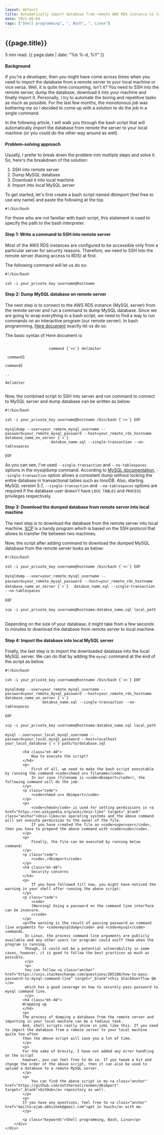 ```yaml
---
layout: default
title: Automatically import database from remote AWS RDS instance to local MySQL server
date: 2021-06-04
tags: ["Shell programming", ", Bash", ", Linux"]
---
```


<section class="article-detail-block dark-bg mtb-150">
    <div class="container grid grid-1">
        <div class="mi-content">
            <h1>{{page.title}}</h1>
            <p class="time-n-date">5 min read. {{ page.date | date: "%b %-d, %Y" }}</p>
            <p class="desc mt-20">
            </p>
            <h4>
                Background
            </h4>
            <!-- start_excerpt -->
            <p>
                If you're a developer, then you might have come across times when you need to import the database from a remote
                server to your local machine or vice versa. Well, it is quite time consuming, isn't it? You need to SSH into the remote server, 
                dump the database, download it into your machine and finally import it. Personally, I try to automate
                the boring and repetitive tasks as much as possible. For the last few months, the monotonous job was bothering me so
            I decided to come up with a solution to do the job in a single command. </p>
            <!--end_excerpt-->
            <p>
                In the following article, I will walk you through the bash script that will automatically
                import the database from remote the server to your local machine (or you could do the other way around as well).
            </p>
            <h4 class="mt-40">
                Problem-solving approach
            </h4>
            <p>
                Usually, I prefer to break down the problem into multiple steps and solve it. So, here's the breakdown of the solution:
            </p>
            <ol>
                <li>SSH into remote server</li>
                <li>Dump MySQL database</li>
                <li>Download it into local machine</li>
                <li>Import into local MySQL server</li>
            </ol>
            <p>
                To get started, let's first create a bash script named <span class="itcs">dbimport</span> (feel free to use any name) and paste the following at the top.
            </p>
            <p class="code">
                <code>#!/bin/bash</code>
            </p>
            <p>
                For those who are not familiar with bash script, this statement is used to specify the path to the bash interpreter.
            </p>
            <h4 class="mt-40">
                Step 1: Write a command to SSH into remote server
            </h4>
            <p>
                Most of the AWS RDS instances are configured to be accessible only from a particular server for security reasons.
                Therefore, we need to SSH into the remote server (having access to RDS) at first.
            </p>
            <p>The following command will let us do so:</p>
            <div class="code">
                <code>#!/bin/bash</code> <br></br>
                <div class="active-code">
                    <code>ssh -i <span class="itcs">your_private_key</span> <span class="itcs">username</span>@<span class="itcs">hostname</span></code>
                </div>
            </div>
            <h4 class="mt-40">
                Step 2: Dump MySQL database on remote server
            </h4>
            <p>The next step is to connect to the AWS RDS instance (MySQL server) from the remote server and run a command to dump MySQL database.
            Since we are going to wrap everything in a bash script, we need to find a way to run commands on an interactive program (our remote server).
                In bash programming, <a class="anchor" href="https://tldp.org/LDP/abs/html/here-docs.html" target="_blank">Here document</a> exactly let us do so.
            </p>
            <p>
            The basic syntax of Here document is:
            </p>
            <p class="code">
                <code>
                    command {`<<`} delimiter <br></br> command1 <br></br>command2 <br></br>.. <br></br>delimiter
                </code>
            </p>
            <p>
                Now, the combined script to SSH into server and run command to connect to MySQL server and dump database can be written as below:
            </p>
            <div class="code">
                <code>#!/bin/bash</code><br></br>
                <code>ssh -i <span class="itcs">your_private_key</span> <span class="itcs">username</span>@<span class="itcs">hostname</span> /bin/bash {`<<`} EOF</code><br></br>
                <div class="active-code">
                    <code>mysqldump --user=<span class="itcs">your_remote_mysql_username</span> --password=<span class="itcs">your_remote_mysql_password</span> --host=<span class="itcs">your_remote_rds_hostname</span> <span class="itcs">database_name_on_server</span> {`>`} 
                    <span class="itcs"> databse_name.sql</span> --single-transaction --no-tablespaces</code><br></br>
                </div>
                <code>EOF</code>
            </div>
            <p>
            As you can see, I've used <code>--single-transaction</code> and <code>--no-tablespaces</code> options in the mysqldump command. 
            According to <a class="anchor" href="https://dev.mysql.com/doc/refman/5.7/en/mysqldump.html" target="_blank">MySQL documentation</a>,  <code>--single-transaction</code> 
            option allows a consistent dump without locking the entire database in transactional tables such as InnoDB. Also, starting MySQL version 5.7, <code>--single-transaction</code> and <code>--no-tablespaces</code> options are required 
            if the database user doesn't have <code>LOCK TABLES</code> and <code>PROCESS</code> privileges respectively. 
            </p>
            <h4 class="mt-40">
                Step 3: Download the dumped database from remote server into local machine
            </h4>
            <p>
            The next step is to download the database from the remote server into local machine. <a class="anchor" href="https://www.ssh.com/academy/ssh/scp" target="_blank">SCP</a> is a handy program 
            which is based on the SSH protocol that allows to transfer file between two machines. 
            </p>
            <p>
                Now, the script after adding command to download the dumped MySQL database from the remote server looks as below:
            </p>
            <div class="code">
                <code>#!/bin/bash</code><br></br>
                <code>ssh -i <span class="itcs">your_private_key username@hostname</span> /bin/bash {`<<`} EOF</code><br></br>
                <code>mysqldump --user=<span class="itcs">your_remote_mysql_username</span> --password=<span class="itcs">your_remote_mysql_password</span> </code>
                <code>--host=<span class="itcs">your_remote_rds_hostname</span> <span class="itcs">database_name_on_server</span> {`>`} </code>
                <code><span class="itcs"> databse_name.sql</span> --single-transaction --no-tablespaces</code><br></br>
                <code>EOF</code><br></br>
                <div class="active-code">
                <code>scp -i <span class="itcs">your_private_key</span> <span class="itcs">username</span>@<span class="itcs">hostname:databse_name.sql local_path</span></code><br></br>
                </div>
            </div>
            <p>
            Depending on the size of your database, it might take from a few seconds to minutes to download the database from remote server to local machine. 
            </p>
            <h4 class="mt-40">
                Step 4: Import the database into local MySQL server 
            </h4>
            <p>
            Finally, the last step is to import the downloaded database into the local MySQL server. 
            We can do that by adding the <code>mysql</code> command at the end of the script as below.
            </p>
            <div class="code">
                <code>#!/bin/bash</code><br></br>
                <code>ssh -i <span class="itcs">your_private_key</span> <span class="itcs">username</span>@<span class="itcs">hostname</span> /bin/bash {`<<`} EOF</code><br></br>
                <code>mysqldump --user=<span class="itcs">your_remote_mysql_username</span> --password=<span class="itcs">your_remote_mysql_password</span> --host=<span class="itcs">your_remote_rds_hostname</span> <span class="itcs">database_name_on_server</span> {`>`} 
                <span class="itcs"> databse_name.sql</span> --single-transaction --no-tablespaces</code><br></br>
                <code>EOF</code><br></br>
                <code>scp -i <span class="itcs">your_private_key</span> <span class="itcs">username</span>@<span class="itcs">hostname:databse_name.sql local_path</span></code><br></br>
                <div class="active-code">
                    <code>mysql --user=<span class="itcs">your_local_mysql_username</span> --password=<span class="itcs">your_local_mysql_password</span> --host=localhost <span class="itcs">your_local_database</span> {`<`} path/to/database.sql </code>
                </div>
            </div>

            <h4 class="mt-40">
                How to execute the script?
            </h4>
            <p>
                First of all, we need to make the bash script executable by running the command <code>chmod u+x filename</code>. 
                In our case (filename is <code>dbimport</code>), the following command will do the job:
            </p>
            <p class="code">
                <code>chmod u+x dbimport</code>
            </p>
            <p>
                <code>chmod</code> is used for setting permissions in <a href="https://en.wikipedia.org/wiki/Unix-like" target="_blank" class="anchor">Unix-like</a> operating systems and the above command will set execute permission to the owner of the file.  
                If you have created the file as <code>superuser</code>, then you have to prepend the above command with <code>sudo</code>.
            </p>
            <p>
                Finally, the file can be executed by running below command:
            </p>
            <p class="code">
                <code>./dbimport</code>
            </p>
            <h4 class="mt-40">
                Security concerns
            </h4>
            <p>
                If you have followed till now, you might have noticed the warning in your shell after running the above script:
            </p>
            <p class="code">
                <code>
                [Warning] Using a password on the command line interface can be insecure.
                </code>
            </p>
            <p>The warning is the result of passing password as command line arguments for <code>mysqldump</code> and <code>mysql</code> commands.
             In Linux, the process command line arguments are publicly available and any other users (or program) could sniff them when the program is running.
             Though, it could not be a potential vulnerability in some cases, however, it is good to follow the best practices as much as possible. 
             </p>
             <p>
             You can follow <a class="anchor" href="https://unix.stackexchange.com/questions/205180/how-to-pass-password-to-mysql-command-line" target="_blank">this StackOverflow QA </a> 
             which has a good coverage on how to securely pass password to mysql command line. 
             </p>
            <h4 class="mt-40">
            Wrapping up
            </h4>
            <p>
            The process of dumping a database from the remote server and importing in your local machine can be a tedious task.
            And, shell scripts really shine in jobs like this. If you need to import the database from a remote server to your local machine quite too often 
            then the above script will save you a lot of time. 
            </p>
            <p>
            For the sake of brevity, I have not added any error handling on the script
            however, you can feel free to do so. If you tweak a bit and change the order of the above script, then it can also be used to upload a database to a remote MySQL server.
            </p>
            <p>
                You can find the above script in my <a class="anchor" href="https://github.com/nottherealironman/dbimport" target="_blank">GitHub</a> repository as well.
            </p>
            <p>
            If you have any questions, feel free to <a class="anchor" href="mailto:ejam.abhishek@gmail.com">get in touch</a> with me. 
            </p>

            <p class="keywords">Shell programming, Bash, Linux</p>
        </div>
    </div>
</section>